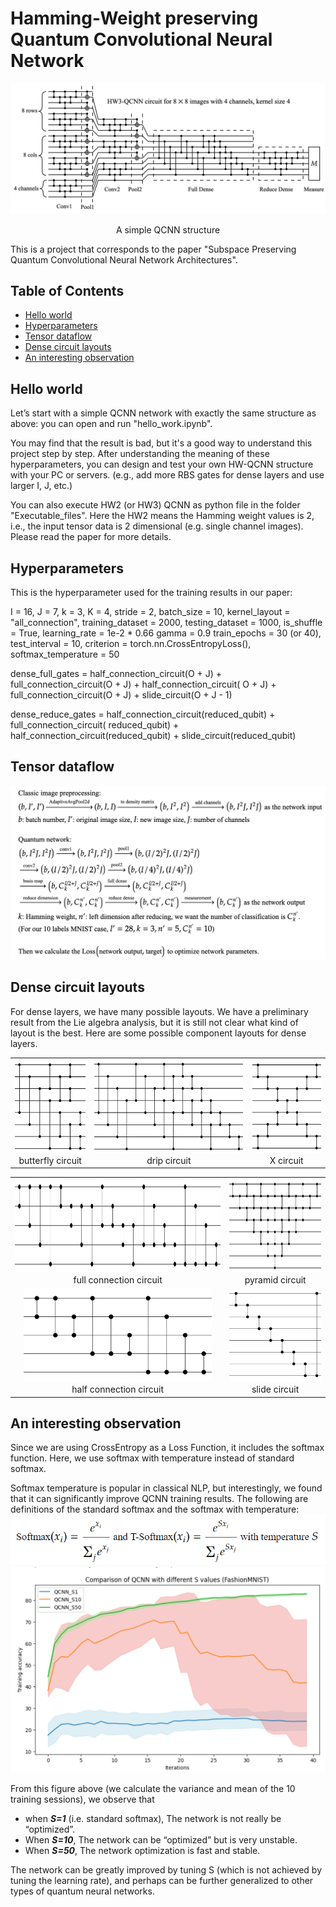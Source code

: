 # Hamming-Weight preserving Quantum Convolutional Neural Network

![QCNN_structure](images/QCNN_structure.png)
 <center> A simple QCNN structure </center>

This is a project that corresponds to the paper "Subspace Preserving  Quantum Convolutional Neural Network Architectures".

## Table of Contents
* [Hello world](#hello-world)
* [Hyperparameters](#hyperparameters)
* [Tensor dataflow](#tensor-dataflow)
* [Dense circuit layouts](#dense-circuit-layouts)
* [An interesting observation](#an-interesting-observation)

## Hello world
Let’s start with a simple QCNN network with exactly the same structure as above:
you can open and run "hello_work.ipynb". 

You may find that the result is bad, but it's a good way to understand this project step by step.
After understanding the meaning of these hyperparameters, 
you can design and test your own HW-QCNN structure with your PC or servers.
(e.g., add more RBS gates for dense layers and use larger I, J, etc.)

You can also execute HW2 (or HW3) QCNN as python file in the folder "Executable_files". 
Here the HW2 means the Hamming weight values is 2, i.e., the input tensor data is 2 dimensional (e.g. single channel images). Please read the paper for more details.


## Hyperparameters

This is the hyperparameter used for the training results in our paper:

I = 16,
J = 7,
k = 3,
K = 4,
stride = 2,
batch_size = 10,
kernel_layout = "all_connection",
training_dataset = 2000,
testing_dataset = 1000,
is_shuffle = True,
learning_rate = 1e-2 * 0.66
gamma = 0.9
train_epochs = 30 (or 40),
test_interval = 10,
criterion = torch.nn.CrossEntropyLoss(),
softmax_temperature = 50

dense_full_gates = half_connection_circuit(O + J) + full_connection_circuit(O + J) + half_connection_circuit(
O + J) + full_connection_circuit(O + J) + slide_circuit(O + J - 1)

dense_reduce_gates = half_connection_circuit(reduced_qubit) + full_connection_circuit(
reduced_qubit) + half_connection_circuit(reduced_qubit) + slide_circuit(reduced_qubit)


## Tensor dataflow
![Dataflow](images/Dataflow.png)



## Dense circuit layouts
For dense layers, we have many possible layouts. 
We have a preliminary result from the Lie algebra analysis, 
but it is still not clear what kind of layout is the best. 
Here are some possible component layouts for dense layers.
<table>
  <tr>
    <td style="text-align:center">
      <img src="images/circuit/butterfly_circuit.png" height="150" /><br />
      <span>butterfly circuit</span>
    </td>
    <td style="text-align:center">
      <img src="images/circuit/drip_circuit.png" height="150" /><br />
      <span>drip circuit</span>
    </td>
    <td style="text-align:center">
      <img src="images/circuit/X_circuit.png" height="150" /><br />
      <span>X circuit</span>
    </td>
  </tr>
</table>
<table>
  <tr>
    <td style="text-align:center">
      <img src="images/circuit/full_connection_circuit.png" height="150" /><br />
      <span>full connection circuit</span>
    </td>
    <td style="text-align:center">
      <img src="images/circuit/pyramid_circuit.png" height="150" /><br />
      <span>pyramid circuit</span>
    </td>
  </tr>
  <tr>
    <td style="text-align:center">
      <img src="images/circuit/half_connection_circuit.png" height="150" /><br />
      <span>half connection circuit</span>
    </td>
    <td style="text-align:center">
      <img src="images/circuit/slide_circuit.png" height="150" /><br />
      <span>slide circuit</span>
    </td>
  </tr>
</table>


## An interesting observation
Since we are using CrossEntropy as a Loss Function, it includes the softmax function.
Here, we use softmax with temperature instead of standard softmax.

Softmax temperature is popular in classical NLP, but interestingly, we found that it can significantly improve QCNN training results.
The following are definitions of the standard softmax and the softmax with temperature:
![QCNN_structure](images/Tsoftmax.png)
![QCNN_structure](images/softmax_temperature.png)

From this figure above (we calculate the variance and mean of the 10 training sessions), we observe that 
* when ***S=1*** (i.e. standard softmax), The network is not really be “optimized”.
* When ***S=10***, The network can be “optimized” but is very unstable.
* When ***S=50***, The network optimization is fast and stable.

The network can be greatly improved by tuning S (which is not achieved by tuning the learning rate), and perhaps can be further generalized to other types of quantum neural networks.